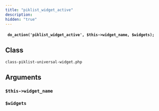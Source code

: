 ```yaml
---
title: "piklist_widget_active"
description:
hidden: "true"
---
```


#### ` do_action('piklist_widget_active', $this->widget_name, $widgets);`


## Class
`class-piklist-universal-widget.php`

## Arguments

### `$this->widget_name`

### `$widgets`
